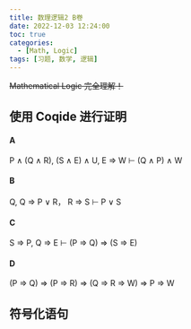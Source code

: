 ```yaml
---
title: 数理逻辑2 B卷
date: 2022-12-03 12:24:00
toc: true
categories:
  - [Math, Logic]
tags: [习题, 数学, 逻辑]
---
```


~~Mathematical Logic 完全理解！~~

<!-- more -->

## 使用 Coqide 进行证明

#### A

P ∧ (Q ∧ R), (S ∧ E) ∧ U, E ⇒ W ⊢ (Q ∧ P) ∧ W

#### B

Q, Q ⇒ P ∨ R， R ⇒ S ⊢ P ∨ S

#### C

S ⇒ P, Q ⇒ E ⊢ (P ⇒ Q) ⇒ (S ⇒ E)

#### D

(P ⇒ Q) ⇒ (P ⇒ R) ⇒ (Q ⇒ R ⇒ W) ⇒ P ⇒ W

## 符号化语句
